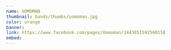 ```yaml
---
name: UOMOMAN
thumbnail: bands/thumbs/uomoman.jpg
color: orange
banner:
link: https://www.facebook.com/pages/Uomoman/1443851592560158
embed:
---
```

